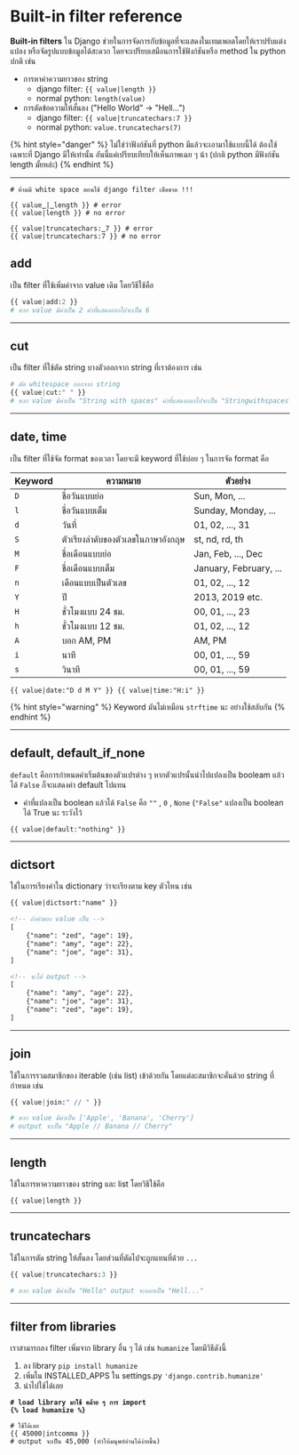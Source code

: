 # Built-in filter reference

**Built-in filters** ใน Django ช่วยในการจัดการกับข้อมูลที่จะแสดงในเทมเพลตโดยให้เราปรับแต่ง แปลง หรือจัดรูปแบบข้อมูลได้สะดวก โดยจะเปรียบเสมือนการใช้ฟังก์ชันหรือ method ใน python ปกติ เช่น

* การหาค่าความยาวของ string
  * django filter: `{{ value|length }}`
  * normal python: `length(value)`
* การตัดข้อความให้สั้นลง ("Hello World" -> "Hell...")
  * django filter: `{{ value|truncatechars:7 }}`
  * normal python: `value.truncatechars(7)`&#x20;

{% hint style="danger" %}
ไม่ใช่ว่าฟังก์ชันที่ python มีแล้วจะเอามาใช้แบบนี้ได้ ต้องใช้เฉพาะที่ Django มีให้เท่านั้น อันนี้แค่เปรียบเทียบให้เห็นภาพเฉย ๆ น้า (ปกติ python มีฟังก์ชัน length มั้ยหล่ะ)
{% endhint %}

***

<pre><code># ห้ามมี white space ตอนใช้ django filter เด็ดขาด !!!

{{ value<a data-footnote-ref href="#user-content-fn-1"> </a>|<a data-footnote-ref href="#user-content-fn-2"> </a>length }} # error
{{ value|length }} # no error

{{ value|truncatechars:<a data-footnote-ref href="#user-content-fn-3"> </a>7 }} # error
{{ value|truncatechars:7 }} # no error
</code></pre>

## add

เป็น filter ที่ใช้เพิ่มค่าจาก value เดิม โดยวิธีใช้คือ

```python
{{ value|add:2 }}
# หาก value มีค่าเป็น 2 ค่าที่แสดงออกไปจะเป็น 6
```

***

## cut

เป็น filter ที่ใช้ตัด string บางตัวออกจาก string ที่เราต้องการ เช่น

```python
# ตัด whitespace ออกจาก string
{{ value|cut:" " }}
# หาก value มีค่าเป็น "String with spaces" ค่าที่แสดงออกไปจะเป็น "Stringwithspaces"
```

***

## date, time

เป็น filter ที่ใช้จัด format ของเวลา โดยจะมี keyword ที่ใช้บ่อย ๆ ในการจัด format คือ

| Keyword | ความหมาย                           | ตัวอย่าง               |
| ------- | ---------------------------------- | ---------------------- |
| `D`     | ชื่อวันแบบย่อ                      | Sun, Mon, ...          |
| `l`     | ชื่อวันแบบเต็ม                     | Sunday, Monday, ...    |
| `d`     | วันที่                             | 01, 02, ..., 31        |
| `S`     | ตัวเรียงลำดับของตัวเลขในภาษาอังกฤษ | st, nd, rd, th         |
| `M`     | ชื่อเดือนแบบย่อ                    | Jan, Feb, ..., Dec     |
| `F`     | ชื่อเดือนแบบเต็ม                   | January, February, ... |
| `n`     | เดือนแบบเป็นตัวเลข                 | 01, 02, ..., 12        |
| `Y`     | ปี                                 | 2013, 2019 etc.        |
| `H`     | ชั่วโมงแบบ 24 ชม.                  | 00, 01, ..., 23        |
| `h`     | ชั่วโมงแบบ 12 ชม.                  | 01, 02, ..., 12        |
| `A`     | บอก AM, PM                         | AM, PM                 |
| `i`     | นาที                               | 00, 01, ..., 59        |
| `s`     | วินาที                             | 00, 01, ..., 59        |

```
{{ value|date:"D d M Y" }} {{ value|time:"H:i" }}
```

{% hint style="warning" %}
Keyword มันไม่เหมือน `strftime` นะ อย่างใช้สลับกัน&#x20;
{% endhint %}

***

## default, default\_if\_none

`default` คือการกำหนดค่าเริ่มต้นของตัวแปรต่าง ๆ หากตัวแปรนั้นนำไปแปลงเป็น booleam แล้วได้ `False` ก็จะแสดงค่า default ไปแทน

* ค่าที่แปลงเป็น boolean แล้วได้ `False` คือ `""` , `0` , `None` (`"False"` แปลงเป็น boolean ได้ True นะ ระวังไว้

```
{{ value|default:"nothing" }}
```

***

## dictsort

ใช่ในการเรียงค่าใน dictionary ว่าจะเรียงตาม key ตัวไหน เช่น

```html
{{ value|dictsort:"name" }}

<!-- ถ้าค่าของ value เป็น -->
[
    {"name": "zed", "age": 19},
    {"name": "amy", "age": 22},
    {"name": "joe", "age": 31},
]

<!-- จะได้ output -->
[
    {"name": "amy", "age": 22},
    {"name": "joe", "age": 31},
    {"name": "zed", "age": 19},
]
```

***

## join

ใช้ในการรวมสมาชิกของ iterable (เช่น list) เข้าด้วยกัน โดยแต่ละสมาชิกจะคั่นด้วย string ที่กำหนด เช่น

```python
{{ value|join:" // " }}

# หาก value มีค่าเป็น ['Apple', 'Banana', 'Cherry']
# output จะเป็น "Apple // Banana // Cherry"
```

***

## length

ใช้ในการหาความยาวของ string และ list โดยวิธีใช้คือ

```
{{ value|length }}
```

***

## truncatechars

ใช้ในการตัด string ให้สั้นลง โดยส่วนที่ตัดไปจะถูกแทนที่ด้วย `...`&#x20;

```python
{{ value|truncatechars:3 }}

# หาก value มีค่าเป็น "Hello" output จะออกเป็น "Hell..."
```

***

## filter from libraries

เราสามารถลง filter เพิ่มจาก library อื่น ๆ ได้ เช่น `humanize` โดยมีวิธีดังนี้

1. ลง library `pip install humanize`
2. เพิ่มใน INSTALLED\_APPS ใน settings.py `'django.contrib.humanize'`
3. นำไปใช้ได้เลย

<pre class="language-python"><code class="lang-python"><strong># load library มาใช้ คล้าย ๆ การ import
</strong><strong>{% load humanize %}
</strong>
# ใช้ได้เลย
{{ 45000|intcomma }}
# output จะเป็น 45,000 (ทำให้มนุษย์อ่านได้ง่ายขึ้น)
</code></pre>

[^1]: whitespace

[^2]: whitespace

[^3]: whitespace
